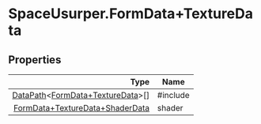 # SpaceUsurper.FormData+TextureData
## Properties
| Type | Name |
| ---: | ---- |
| [DataPath](SpaceUsurper.DataPath.md)&lt;[FormData+TextureData](SpaceUsurper.FormData+TextureData.md)&gt;[] | #include |
| [FormData+TextureData+ShaderData](SpaceUsurper.FormData+TextureData+ShaderData.md) | shader |
